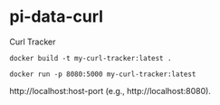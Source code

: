 # pi-data-curl
Curl Tracker
```
docker build -t my-curl-tracker:latest .
```
```
docker run -p 8080:5000 my-curl-tracker:latest
```



http://localhost:host-port (e.g., http://localhost:8080).
